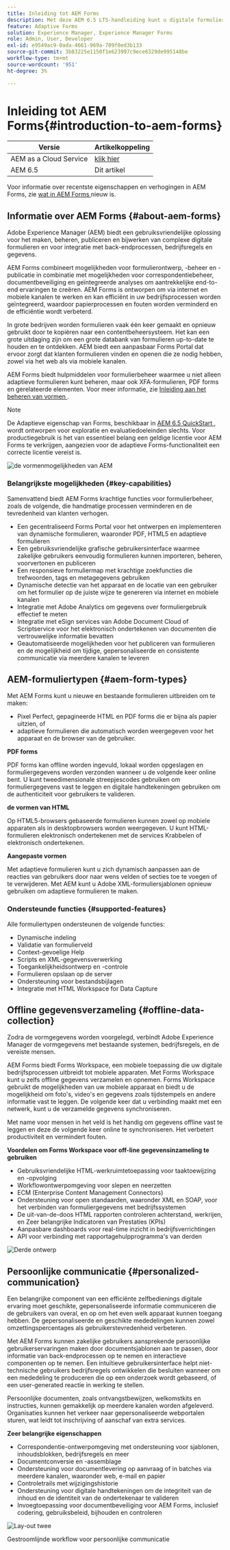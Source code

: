 ```yaml
---
title: Inleiding tot AEM Forms
description: Met deze AEM 6.5 LTS-handleiding kunt u digitale formulieren maken, beheren, publiceren en bijwerken. Zoek hulp bij installeren, upgraden en configureren en lees meer over het ontwerpen van adaptieve formulieren.
feature: Adaptive Forms
solution: Experience Manager, Experience Manager Forms
role: Admin, User, Developer
exl-id: e9549ac9-0ada-4661-969a-709f0ed3b133
source-git-commit: 3b83225e1150f1e623997c9ece6329de995148be
workflow-type: tm+mt
source-wordcount: '951'
ht-degree: 3%

---
```


# Inleiding tot AEM Forms{#introduction-to-aem-forms}

| Versie | Artikelkoppeling |
| -------- | ---------------------------- |
| AEM as a Cloud Service | [ klik hier ](https://experienceleague.adobe.com/docs/experience-manager-cloud-service/content/forms/forms-overview/home.html?lang=nl-NL) |
| AEM 6.5 | Dit artikel |

Voor informatie over recentste eigenschappen en verhogingen in AEM Forms, zie [ wat in AEM Forms ](../../forms/using/whats-new.md) nieuw is.

## Informatie over AEM Forms {#about-aem-forms}

Adobe Experience Manager (AEM) biedt een gebruiksvriendelijke oplossing voor het maken, beheren, publiceren en bijwerken van complexe digitale formulieren en voor integratie met back-endprocessen, bedrijfsregels en gegevens.

AEM Forms combineert mogelijkheden voor formulierontwerp, -beheer en -publicatie in combinatie met mogelijkheden voor correspondentiebeheer, documentbeveiliging en geïntegreerde analyses om aantrekkelijke end-to-end ervaringen te creëren. AEM Forms is ontworpen om via internet en mobiele kanalen te werken en kan efficiënt in uw bedrijfsprocessen worden geïntegreerd, waardoor papierprocessen en fouten worden verminderd en de efficiëntie wordt verbeterd.

In grote bedrijven worden formulieren vaak één keer gemaakt en opnieuw gebruikt door te kopiëren naar een contentbeheersysteem. Het kan een grote uitdaging zijn om een grote databank van formulieren up-to-date te houden en te ontdekken. AEM biedt een aanpasbaar Forms Portal dat ervoor zorgt dat klanten formulieren vinden en openen die ze nodig hebben, zowel via het web als via mobiele kanalen.

AEM Forms biedt hulpmiddelen voor formulierbeheer waarmee u niet alleen adaptieve formulieren kunt beheren, maar ook XFA-formulieren, PDF forms en gerelateerde elementen. Voor meer informatie, zie [ Inleiding aan het beheren van vormen ](../../forms/using/introduction-managing-forms.md).

>[!NOTE]
>
>De Adaptieve eigenschap van Forms, beschikbaar in [ AEM 6.5 QuickStart ](https://experienceleague.adobe.com/docs/experience-manager-65-lts/deploying/deploying/deploy.html), wordt ontworpen voor exploratie en evaluatiedoeleinden slechts. Voor productiegebruik is het van essentieel belang een geldige licentie voor AEM Forms te verkrijgen, aangezien voor de adaptieve Forms-functionaliteit een correcte licentie vereist is.

![ de vormenmogelijkheden van AEM ](do-not-localize/4th-draft-updated.gif)

### Belangrijkste mogelijkheden {#key-capabilities}

Samenvattend biedt AEM Forms krachtige functies voor formulierbeheer, zoals de volgende, die handmatige processen verminderen en de tevredenheid van klanten verhogen.

* Een gecentraliseerd Forms Portal voor het ontwerpen en implementeren van dynamische formulieren, waaronder PDF, HTML5 en adaptieve formulieren
* Een gebruiksvriendelijke grafische gebruikersinterface waarmee zakelijke gebruikers eenvoudig formulieren kunnen importeren, beheren, voorvertonen en publiceren
* Een responsieve formuliermap met krachtige zoekfuncties die trefwoorden, tags en metagegevens gebruiken
* Dynamische detectie van het apparaat en de locatie van een gebruiker om het formulier op de juiste wijze te genereren via internet en mobiele kanalen
* Integratie met Adobe Analytics om gegevens over formuliergebruik effectief te meten
* Integratie met eSign services van Adobe Document Cloud of Scriptservice voor het elektronisch ondertekenen van documenten die vertrouwelijke informatie bevatten
* Geautomatiseerde mogelijkheden voor het publiceren van formulieren en de mogelijkheid om tijdige, gepersonaliseerde en consistente communicatie via meerdere kanalen te leveren

## AEM-formuliertypen {#aem-form-types}

Met AEM Forms kunt u nieuwe en bestaande formulieren uitbreiden om te maken:

* Pixel Perfect, gepagineerde HTML en PDF forms die er bijna als papier uitzien, of
* adaptieve formulieren die automatisch worden weergegeven voor het apparaat en de browser van de gebruiker.

**PDF forms**

PDF forms kan offline worden ingevuld, lokaal worden opgeslagen en formuliergegevens worden verzonden wanneer u de volgende keer online bent. U kunt tweedimensionale streepjescodes gebruiken om formuliergegevens vast te leggen en digitale handtekeningen gebruiken om de authenticiteit voor gebruikers te valideren.

**de vormen van HTML**

Op HTML5-browsers gebaseerde formulieren kunnen zowel op mobiele apparaten als in desktopbrowsers worden weergegeven. U kunt HTML-formulieren elektronisch ondertekenen met de services Krabbelen of elektronisch ondertekenen.

**Aangepaste vormen**

Met adaptieve formulieren kunt u zich dynamisch aanpassen aan de reacties van gebruikers door naar wens velden of secties toe te voegen of te verwijderen. Met AEM kunt u Adobe XML-formuliersjablonen opnieuw gebruiken om adaptieve formulieren te maken.

### Ondersteunde functies {#supported-features}

Alle formuliertypen ondersteunen de volgende functies:

* Dynamische indeling
* Validatie van formulierveld
* Context-gevoelige Help
* Scripts en XML-gegevensverwerking
* Toegankelijkheidsontwerp en -controle
* Formulieren opslaan op de server
* Ondersteuning voor bestandsbijlagen
* Integratie met HTML Workspace for Data Capture

## Offline gegevensverzameling {#offline-data-collection}

Zodra de vormgegevens worden voorgelegd, verbindt Adobe Experience Manager de vormgegevens met bestaande systemen, bedrijfsregels, en de vereiste mensen.

AEM Forms biedt Forms Workspace, een mobiele toepassing die uw digitale bedrijfsprocessen uitbreidt tot mobiele apparaten. Met Forms Workspace kunt u zelfs offline gegevens verzamelen en opnemen. Forms Workspace gebruikt de mogelijkheden van uw mobiele apparaat en biedt u de mogelijkheid om foto&#39;s, video&#39;s en gegevens zoals tijdstempels en andere informatie vast te leggen. De volgende keer dat u verbinding maakt met een netwerk, kunt u de verzamelde gegevens synchroniseren.

Met name voor mensen in het veld is het handig om gegevens offline vast te leggen en deze de volgende keer online te synchroniseren. Het verbetert productiviteit en vermindert fouten.

**Voordelen om Forms Workspace voor off-line gegevensinzameling te gebruiken**

* Gebruiksvriendelijke HTML-werkruimtetoepassing voor taaktoewijzing en -opvolging
* Workflowontwerpomgeving voor slepen en neerzetten
* ECM (Enterprise Content Management Connectors)
* Ondersteuning voor open standaarden, waaronder XML en SOAP, voor het verbinden van formuliergegevens met bedrijfssystemen
* De uit-van-de-doos HTML rapporten controleren achterstand, werkrijen, en Zeer belangrijke Indicatoren van Prestaties (KPIs)
* Aanpasbare dashboards voor real-time inzicht in bedrijfsverrichtingen
* API voor verbinding met rapportagehulpprogramma&#39;s van derden

![ Derde ontwerp ](do-not-localize/3rd-draft.gif)

## Persoonlijke communicatie {#personalized-communication}

Een belangrijke component van een efficiënte zelfbedienings digitale ervaring moet geschikte, gepersonaliseerde informatie communiceren die de gebruikers van overal, en op om het even welk apparaat kunnen toegang hebben. De gepersonaliseerde en geschikte mededelingen kunnen zowel omzettingspercentages als gebruikerstevredenheid verbeteren.

Met AEM Forms kunnen zakelijke gebruikers aansprekende persoonlijke gebruikerservaringen maken door documentsjablonen aan te passen, door informatie van back-endprocessen op te nemen en interactieve componenten op te nemen. Een intuïtieve gebruikersinterface helpt niet-technische gebruikers bedrijfsregels ontwikkelen die besluiten wanneer om een mededeling te produceren die op een onderzoek wordt gebaseerd, of een user-generated reactie in werking te stellen.

Persoonlijke documenten, zoals ontvangstbewijzen, welkomstkits en instructies, kunnen gemakkelijk op meerdere kanalen worden afgeleverd. Organisaties kunnen het verkeer naar gepersonaliseerde webportalen sturen, wat leidt tot inschrijving of aanschaf van extra services.

**Zeer belangrijke eigenschappen**

* Correspondentie-ontwerpomgeving met ondersteuning voor sjablonen, inhoudsblokken, bedrijfsregels en meer
* Documentconversie en -assemblage
* Ondersteuning voor documentlevering op aanvraag of in batches via meerdere kanalen, waaronder web, e-mail en papier
* Controletrails met wijzigingshistorie
* Ondersteuning voor digitale handtekeningen om de integriteit van de inhoud en de identiteit van de ondertekenaar te valideren
* Invoegtoepassing voor documentbeveiliging voor AEM Forms, inclusief codering, gebruiksbeleid, bijhouden en controleren

![ Lay-out twee ](do-not-localize/layout-02.png)

Gestroomlijnde workflow voor persoonlijke communicatie
